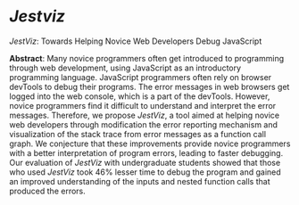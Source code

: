 # _Jestviz_
_JestViz_: Towards Helping Novice Web Developers Debug JavaScript

**Abstract**: Many novice programmers often get introduced to programming through web development, using JavaScript as an introductory programming language. JavaScript programmers often rely on browser devTools to debug their programs. The error messages in web browsers get logged into the web console, which is a part of the devTools. However, novice programmers find it difficult to understand and interpret the error messages. Therefore, we propose _JestViz_, a tool aimed at helping novice web developers through modification the error reporting mechanism and visualization of the stack trace from error messages as a function call graph. We conjecture that these improvements provide novice programmers with a better interpretation of program errors, leading to faster debugging. 
Our evaluation of _JestViz_ with undergraduate students showed that those who used _JestViz_ took 46% lesser time to debug the program and gained an improved understanding of the inputs and nested function calls that produced the errors.
